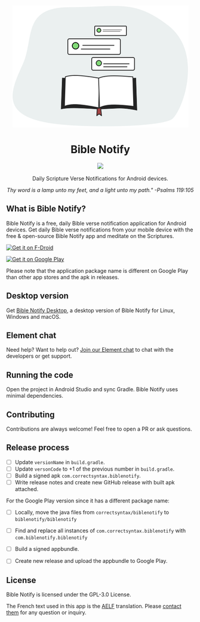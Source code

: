 <div align="center">
  <img src=".assets/illustration.svg" />
  <h1>Bible Notify</h1>
  <p>
  <a href="LICENSE"><img src="https://img.shields.io/badge/License-GPL_v3-green.svg" /></a>
  </p>
  <p>Daily Scripture Verse Notifications for Android devices.</p>
  <p><i>Thy word is a lamp unto my feet, and a light unto my path." -Psalms 119:105</i></p>
</div>


## What is Bible Notify?

Bible Notify is a free, daily Bible verse notification application for Android devices. Get daily Bible verse notifications from your mobile device with the free & open-source Bible Notify app and meditate on the Scriptures. 

[<img src="https://fdroid.gitlab.io/artwork/badge/get-it-on.png"
     alt="Get it on F-Droid"
     height="80">](https://f-droid.org/packages/com.correctsyntax.biblenotify/)

[<img src="https://play.google.com/intl/en_us/badges/static/images/badges/en_badge_web_generic.png"
     alt="Get it on Google Play"
     height="80">](https://play.google.com/store/apps/details?id=com.biblenotify.biblenotify)

Please note that the application package name is different on Google Play than other app stores and the apk in releases.


## Desktop version

Get [Bible Notify Desktop](https://github.com/BibleNotify/BibleNotifyDesktop), a desktop version of Bible Notify for Linux, Windows and macOS.


## Element chat

Need help? Want to help out? [Join our Element chat](https://matrix.to/#/#bible-notify:matrix.org) to chat with the developers or get support.


## Running the code

Open the project in Android Studio and sync Gradle. Bible Notify uses minimal dependencies.


## Contributing

Contributions are always welcome! Feel free to open a PR or ask questions.


## Release process

- [ ] Update ``versionName`` in ``build.gradle``.
- [ ] Update  ``versonCode`` to +1 of the previous number in ``build.gradle``.
- [ ] Build a signed apk ``com.correctsyntax.biblenotify``.
- [ ] Write release notes and create new GitHub release with built apk attached.

For the Google Play version since it has a different package name:
- [ ] Locally, move the java files from ``correctsyntax/biblenotify`` to ``biblenotify/biblenotify``
- [ ] Find and replace all instances of ``com.correctsyntax.biblenotify`` with ``com.biblenotify.biblenotify`` 
- [ ] Build a signed appbundle.
- [ ] Create new release and upload the appbundle to Google Play.


## License

Bible Notify is licensed under the GPL-3.0 License.

The French text used in this app is the [AELF](https://www.aelf.org/) translation. Please [contact them](https://www.aelf.org/contact) for any question or inquiry.
